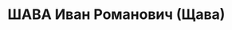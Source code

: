---
title: ШАВА Иван Романович (Щава)
description: "Род. в 1909, г. Краснодар, русский. Проживал: г. Краснодар. \n  Арестован\
  \ 20.10.1937. Приговор: 5 лет"
---